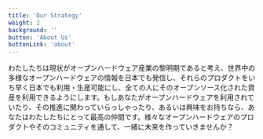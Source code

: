 ```yaml
---
title: 'Our Strategy'
weight: 2
background: ''
button: 'About Us'
buttonLink: 'about'
---
```



わたしたちは現状がオープンハードウェア産業の黎明期であると考え、世界中の多様なオープンハードウェアの情報を日本でも発信し、それらのプロダクトをいち早く日本でも利用・生産可能にし、全ての人にそのオープンソース化された資産を利用できるようにします。もしあなたがオープンハードウェアを利用されていたり、その推進に関わっていらっしゃったり、あるいは興味をお持ちなら、あなたはわたしたちにとって最高の仲間です。様々なオープンハードウェアのプロダクトやそのコミュニティを通して、一緒に未来を作っていきませんか？